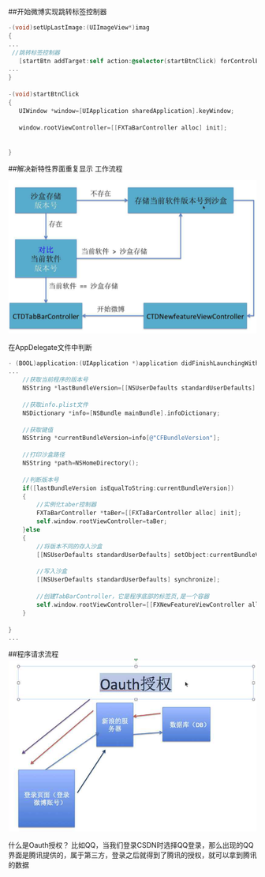 ##开始微博实现跳转标签控制器


```objectivec
-(void)setUpLastImage:(UIImageView*)imag
{
...
 //跳转标签控制器
   [startBtn addTarget:self action:@selector(startBtnClick) forControlEvents:UIControlEventTouchUpInside];
...
}

-(void)startBtnClick
{
   UIWindow *window=[UIApplication sharedApplication].keyWindow;
   
   window.rootViewController=[[FXTaBarController alloc] init];


}


```

##解决新特性界面重复显示
工作流程

![](/assets/Snip20171016_1.png)



在AppDelegate文件中判断
```objectivec
- (BOOL)application:(UIApplication *)application didFinishLaunchingWithOptions:(NSDictionary *)launchOptions {
...
    //获取当前程序的版本号
    NSString *lastBundleVersion=[[NSUserDefaults standardUserDefaults] objectForKey:@"CFBundleVersion"];
    
    //获取info.plist文件
    NSDictionary *info=[NSBundle mainBundle].infoDictionary;
    
    //获取键值
    NSString *currentBundleVersion=info[@"CFBundleVersion"];
    
    //打印沙盒路径
    NSString *path=NSHomeDirectory();
    
    //判断版本号
    if([lastBundleVersion isEqualToString:currentBundleVersion])
    {
        //实例化taber控制器
        FXTaBarController *taBer=[[FXTaBarController alloc] init];
        self.window.rootViewController=taBer;
    }else
    {
        //将版本不同的存入沙盒
        [[NSUserDefaults standardUserDefaults] setObject:currentBundleVersion forKey:@"CFBundleVersion"];
        
        //写入沙盒
        [[NSUserDefaults standardUserDefaults] synchronize];
        
        //创建TabBarController，它是程序底部的标签页,是一个容器
        self.window.rootViewController=[[FXNewFeatureViewController alloc] init];
    }
    
}
...
```
##程序请求流程
![](/assets/Snip20171016_3.png)


什么是Oauth授权？
比如QQ，当我们登录CSDN时选择QQ登录，那么出现的QQ界面是腾讯提供的，属于第三方，登录之后就得到了腾讯的授权，就可以拿到腾讯的数据


